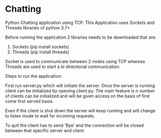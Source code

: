 # Chatting
Python Chatting application using TCP. This Application uses Sockets and Threads libraries of python 3.7+

Before running the application 2 libraries needs to be downloaded that are:
1. Sockets (pip install sockets)
2. Threads (pip install threads)

Socket is used to communicate between 2 nodes using TCP whereas Threads are used to start a bi directional communication.

Steps to run the application:

First run server.py which will initiate the server. Once the  server is running client can be initialized by opening client.py. The main feature is n number of clients can be initialized and will be given access on the basis of first come first served basis. 

Even if the client is shut down the server will keep running and will change  to listen mode to wait for incoming requests.

To quit the client has to send 'Bye' and the connection will be closed between that specific server and client.

